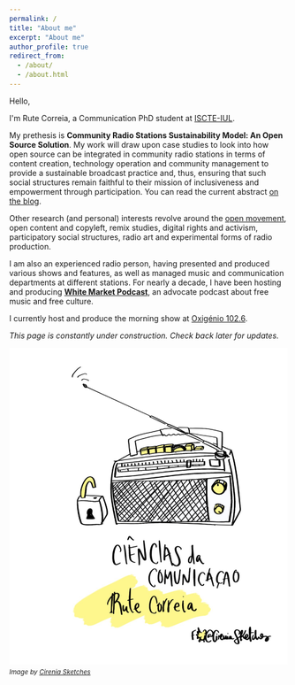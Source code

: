 ```yaml
---
permalink: /
title: "About me"
excerpt: "About me"
author_profile: true
redirect_from:
  - /about/
  - /about.html
---
```


Hello,

I'm Rute Correia, a Communication PhD student at [ISCTE-IUL](https://iscte-iul.pt/).

My prethesis is **Community Radio Stations Sustainability Model: An Open Source Solution**.
My work will draw upon case studies to look into how open source can be integrated in community radio stations in terms of content creation, technology operation and community management to provide a sustainable broadcast practice and, thus, ensuring that such social structures remain faithful to their mission of inclusiveness and empowerment through participation. You can read the current abstract [on the blog](/posts/2018-10-18-blog-post-3.md).

Other research (and personal) interests revolve around the [open movement](http://opendatahandbook.org/glossary/en/terms/open-movement/), open content and copyleft, remix studies, digital rights and activism, participatory social structures, radio art and experimental forms of radio production.

I am also an experienced radio person, having presented and produced various shows and features, as well as managed music and communication departments at different stations. For nearly a decade, I have been hosting and producing **[White Market Podcast](https://www.whitemarketpodcast.eu/)**, an advocate podcast about free music and free culture.

I currently host and produce the morning show at [Oxigénio 102.6](http://oxigenio.fm/).

*This page is constantly under construction. Check back later for updates.*

![img_of_radio_by_Cirenia](/images/pubhd_oct_rute.jpg)
*<small>Image by [Cirenia Sketches](https://twitter.com/CireniaSketches)</small>*
